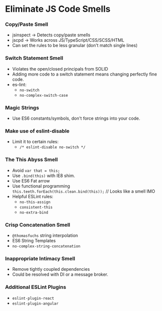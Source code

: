 # Eliminate JS Code Smells
### Copy/Paste Smell
* jsinspect -> Detects copy/paste smells
* jscpd -> Works across JS/TypeScript/CSS/SCSS/HTML
* Can set the rules to be less granular (don't match single lines)

### Switch Statement Smell
* Violates the open/closed principals from SOLID
* Adding more code to a switch statement means changing perfectly fine code.
* es-lint:
    - `no-switch`
    - `no-complex-switch-case`


### Magic Strings
* Use ES6 constants/symbols, don't force strings into your code.

### Make use of eslint-disable
* Limit it to certain rules:
    - `/* eslint-disable no-switch */`

### The This Abyss Smell
* Avoid `var that = this;`
* Use `.bind(this)` with IE8 shim.
* Use ES6 Fat arrow
* Use functional programming `this.teeth.forEach(this.clean.bind(this));` // Looks like a smell IMO
* Helpful ESLint rules:
    - `no-this-assign`
    - `consistent-this`
    - `no-extra-bind`

### Crisp Concatenation Smell
* `@thomasfuchs` string interpolation
* ES6 String Templates
* `no-complex-string-concatenation`

### Inappropriate Intimacy Smell
* Remove tightly coupled dependencies
* Could be resolved with DI or a message broker.

### Additional ESLint Plugins
* `eslint-plugin-react`
* `eslint-plugin-angular`
